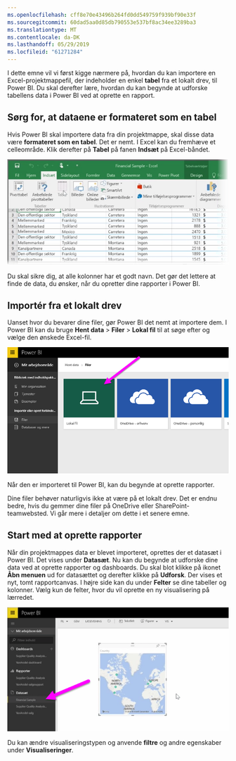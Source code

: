 ```yaml
---
ms.openlocfilehash: cff8e70e43496b264fd0dd549759f939bf90e33f
ms.sourcegitcommit: 60dad5aa0d85db790553e537bf8ac34ee3289ba3
ms.translationtype: MT
ms.contentlocale: da-DK
ms.lasthandoff: 05/29/2019
ms.locfileid: "61271284"
---
```

I dette emne vil vi først kigge nærmere på, hvordan du kan importere en Excel-projektmappefil, der indeholder en enkel **tabel** fra et lokalt drev, til Power BI. Du skal derefter lære, hvordan du kan begynde at udforske tabellens data i Power BI ved at oprette en rapport.

## <a name="make-sure-your-data-is-formatted-as-a-table"></a>Sørg for, at dataene er formateret som en tabel
Hvis Power BI skal importere data fra din projektmappe, skal disse data være **formateret som en tabel**. Det er nemt. I Excel kan du fremhæve et celleområde. Klik derefter på **Tabel** på fanen **Indsæt** på Excel-båndet.

![](media/5-2-upload-excel/5-2_1.png)

Du skal sikre dig, at alle kolonner har et godt navn. Det gør det lettere at finde de data, du ønsker, når du opretter dine rapporter i Power BI.

## <a name="import-from-a-local-drive"></a>Importér fra et lokalt drev
Uanset hvor du bevarer dine filer, gør Power BI det nemt at importere dem. I Power BI kan du bruge **Hent data** > **Filer** > **Lokal fil** til at søge efter og vælge den ønskede Excel-fil.

![](media/5-2-upload-excel/5-2_2.png)

Når den er importeret til Power BI, kan du begynde at oprette rapporter.

Dine filer behøver naturligvis ikke at være på et lokalt drev. Det er endnu bedre, hvis du gemmer dine filer på OneDrive eller SharePoint-teamwebsted. Vi går mere i detaljer om dette i et senere emne.

## <a name="start-creating-reports"></a>Start med at oprette rapporter
Når din projektmappes data er blevet importeret, oprettes der et datasæt i Power BI. Det vises under **Datasæt**. Nu kan du begynde at udforske dine data ved at oprette rapporter og dashboards. Du skal blot klikke på ikonet **Åbn menuen** ud for datasættet og derefter klikke på **Udforsk**. Der vises et nyt, tomt rapportcanvas. I højre side kan du under **Felter** se dine tabeller og kolonner. Vælg kun de felter, hvor du vil oprette en ny visualisering på lærredet.

![](media/5-2-upload-excel/5-2_3.png)

Du kan ændre visualiseringstypen og anvende **filtre** og andre egenskaber under **Visualiseringer**.

